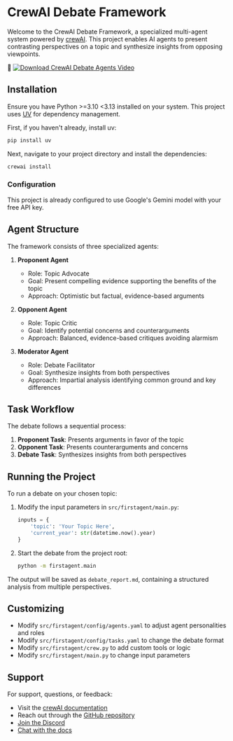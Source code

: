 # CrewAI Debate Framework

Welcome to the CrewAI Debate Framework, a specialized multi-agent system powered by [crewAI](https://crewai.com). This project enables AI agents to present contrasting perspectives on a topic and synthesize insights from opposing viewpoints.

🎥 [![Download CrewAI Debate Agents Video](https://img.shields.io/badge/Download-Video-blue)](https://github.com/brettenf-UW/firstagent/raw/main/CrewAI%20Debate%20Agents.mp4)

## Installation

Ensure you have Python >=3.10 <3.13 installed on your system. This project uses [UV](https://docs.astral.sh/uv/) for dependency management.

First, if you haven't already, install uv:

```bash
pip install uv
```

Next, navigate to your project directory and install the dependencies:

```bash
crewai install
```

### Configuration

This project is already configured to use Google's Gemini model with your free API key.

## Agent Structure

The framework consists of three specialized agents:

1. **Proponent Agent**
   - Role: Topic Advocate
   - Goal: Present compelling evidence supporting the benefits of the topic
   - Approach: Optimistic but factual, evidence-based arguments

2. **Opponent Agent**
   - Role: Topic Critic
   - Goal: Identify potential concerns and counterarguments
   - Approach: Balanced, evidence-based critiques avoiding alarmism

3. **Moderator Agent**
   - Role: Debate Facilitator
   - Goal: Synthesize insights from both perspectives
   - Approach: Impartial analysis identifying common ground and key differences

## Task Workflow

The debate follows a sequential process:

1. **Proponent Task**: Presents arguments in favor of the topic
2. **Opponent Task**: Presents counterarguments and concerns
3. **Debate Task**: Synthesizes insights from both perspectives

## Running the Project

To run a debate on your chosen topic:

1. Modify the input parameters in `src/firstagent/main.py`:
   ```python
   inputs = {
       'topic': 'Your Topic Here',
       'current_year': str(datetime.now().year)
   }
   ```

2. Start the debate from the project root:
   ```bash
   python -m firstagent.main
   ```

The output will be saved as `debate_report.md`, containing a structured analysis from multiple perspectives.

## Customizing

- Modify `src/firstagent/config/agents.yaml` to adjust agent personalities and roles
- Modify `src/firstagent/config/tasks.yaml` to change the debate format
- Modify `src/firstagent/crew.py` to add custom tools or logic
- Modify `src/firstagent/main.py` to change input parameters

## Support

For support, questions, or feedback:
- Visit the [crewAI documentation](https://docs.crewai.com)
- Reach out through the [GitHub repository](https://github.com/joaomdmoura/crewai)
- [Join the Discord](https://discord.com/invite/X4JWnZnxPb)
- [Chat with the docs](https://chatg.pt/DWjSBZn)
